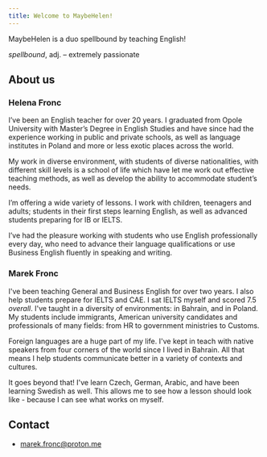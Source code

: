 ```yaml
---
title: Welcome to MaybeHelen!
---
```


MaybeHelen is a duo spellbound by teaching English!

_spellbound_, adj. – extremely passionate

## About us

### Helena Fronc 

I’ve been an English teacher for over 20 years. I graduated from Opole University with Master’s Degree in English Studies and have since had the experience working in public and private schools, as well as language institutes in Poland and more or less exotic places across the world.

My work in diverse environment, with students of diverse nationalities, with different skill levels is a school of life which have let me work out effective teaching methods, as well as develop the ability to accommodate student’s needs.

I’m offering a wide variety of lessons. I work with children, teenagers and adults; students in their first steps learning English, as well as advanced students preparing for IB or IELTS.

I’ve had the pleasure working with students who use English professionally every day, who need to advance their language qualifications or use Business English fluently in speaking and writing.

### Marek Fronc 

I've been teaching General and Business English for over two years. I also help students prepare for IELTS and CAE. I sat IELTS myself and scored 7.5 _overall_. I've taught in a diversity of environments: in Bahrain, and in Poland. My students include immigrants, American university candidates and professionals of many fields: from HR to government ministries to Customs. 

Foreign languages are a huge part of my life. I've kept in teach with native speakers from four corners of the world since I lived in Bahrain. All that means I help students communicate better in a variety of contexts and cultures. 

It goes beyond that! I've learn Czech, German, Arabic, and have been learning Swedish as well. This allows me to see how a lesson should look like - because I can see what works on myself. 

## Contact

- marek.fronc@proton.me
